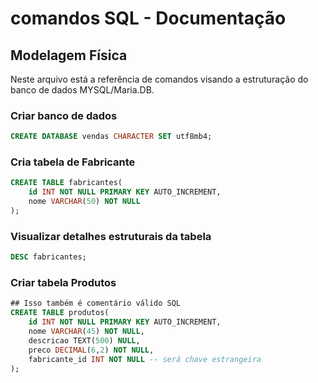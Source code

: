 # comandos SQL - Documentação

## Modelagem Física

Neste arquivo está a referência de comandos visando a estruturação do banco de dados MYSQL/Maria.DB.

### Criar banco de dados

```sql
CREATE DATABASE vendas CHARACTER SET utf8mb4;
```

### Cria tabela de Fabricante

```sql
CREATE TABLE fabricantes(
    id INT NOT NULL PRIMARY KEY AUTO_INCREMENT,
    nome VARCHAR(50) NOT NULL
);
```

### Visualizar detalhes estruturais da tabela

```sql
DESC fabricantes;
```

### Criar tabela Produtos

```sql
## Isso também é comentário válido SQL
CREATE TABLE produtos(
    id INT NOT NULL PRIMARY KEY AUTO_INCREMENT,
    nome VARCHAR(45) NOT NULL,
    descricao TEXT(500) NULL,
    preco DECIMAL(6,2) NOT NULL,
    fabricante_id INT NOT NULL -- será chave estrangeira
);
```